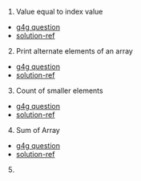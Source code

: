 1. Value equal to index value
- [g4g question](https://www.geeksforgeeks.org/problems/value-equal-to-index-value1330/1?page=1&category=Arrays&difficulty=School&sortBy=submissions)
- [solution-ref](https://github.com/keshav-repo/Data-strucure-algorithms-Java/blob/master/src/main/java/com/learning/array/ValueEqualToIndex.java)
2. Print alternate elements of an array
- [g4g question](https://www.geeksforgeeks.org/problems/print-alternate-elements-of-an-array/1?page=1&category=Arrays&difficulty=School&sortBy=submissions)
- [solution-ref](https://github.com/keshav-repo/Data-strucure-algorithms-Java/blob/master/src/main/java/com/learning/array/PrintAlternateElements.java)
3. Count of smaller elements
- [g4g question](https://www.geeksforgeeks.org/problems/count-of-smaller-elements5947/1?page=1&category=Arrays&difficulty=School&sortBy=submissions)
- [solution-ref](https://github.com/keshav-repo/Data-strucure-algorithms-Java/blob/master/src/main/java/com/learning/array/CountOfSmallerNumber.java)
4. Sum of Array
- [g4g question](https://www.geeksforgeeks.org/problems/sum-of-array2326/1?page=1&category=Arrays&difficulty=School&sortBy=submissions)
- [solution-ref](https://github.com/keshav-repo/Data-strucure-algorithms-Java/blob/master/src/main/java/com/learning/array/SumOfArray.java)
5. 

